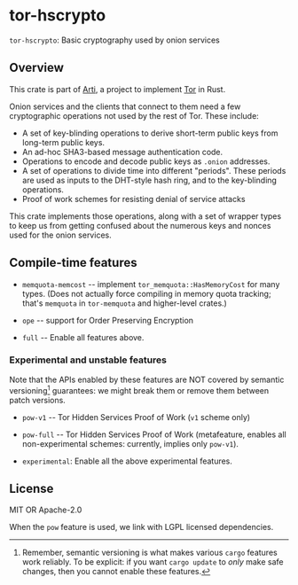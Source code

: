 # tor-hscrypto

`tor-hscrypto`: Basic cryptography used by onion services 

## Overview

This crate is part of
[Arti](https://gitlab.torproject.org/tpo/core/arti/), a project to
implement [Tor](https://www.torproject.org/) in Rust.

Onion services and the clients that connect to them need a few cryptographic
operations not used by the rest of Tor.  These include:

  * A set of key-blinding operations to derive short-term public keys 
    from long-term public keys.
  * An ad-hoc SHA3-based message authentication code.
  * Operations to encode and decode public keys as `.onion` addresses.
  * A set of operations to divide time into different "periods".  These periods
    are used as inputs to the DHT-style hash ring, and to the key-blinding
    operations.
  * Proof of work schemes for resisting denial of service attacks

This crate implements those operations, along with a set of wrapper types to
keep us from getting confused about the numerous keys and nonces used for the
onion services.

## Compile-time features

* `memquota-memcost` -- implement `tor_memquota::HasMemoryCost` for many types.
  (Does not actually force compiling in memory quota tracking;
  that's `memquota` in `tor-memquota` and higher-level crates.)

* `ope` -- support for Order Preserving Encryption

* `full` -- Enable all features above.

### Experimental and unstable features

Note that the APIs enabled by these features are NOT covered by
semantic versioning[^1] guarantees: we might break them or remove
them between patch versions.

* `pow-v1` -- Tor Hidden Services Proof of Work (`v1` scheme only)

* `pow-full` -- Tor Hidden Services Proof of Work
  (metafeature, enables all non-experimental schemes: currently, implies only `pow-v1`).

* `experimental`: Enable all the above experimental features.

[^1]: Remember, semantic versioning is what makes various `cargo`
features work reliably. To be explicit: if you want `cargo update`
to _only_ make safe changes, then you cannot enable these
features.

## License

MIT OR Apache-2.0

When the `pow` feature is used, we link with LGPL licensed dependencies.
